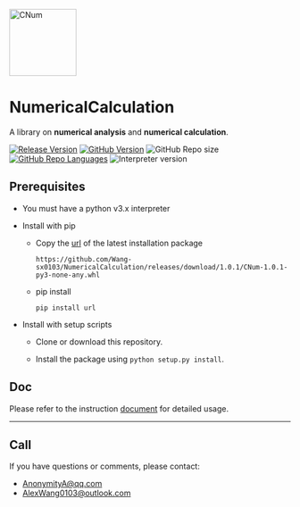<a href="https://github.com/Wang-sx0103/NumericalCalculation/"><img alt="CNum" src="./branding/logo/logomark/CNumlogo.svg" height="120"></a>

# **NumericalCalculation**

A library on **numerical analysis** and **numerical calculation**.

[![Release Version](https://img.shields.io/github/v/release/Wang-sx0103/NumericalCalculation?color=lightgrey&include_prereleases)](https://github.com/Wang-sx0103/NumericalCalculation/releases)
[![GitHub Version](https://img.shields.io/github/license/Wang-sx0103/NumericalCalculation)](LICENSE)
![GitHub Repo size](https://img.shields.io/github/repo-size/Wang-sx0103/NumericalCalculation)
[![GitHub Repo Languages](https://img.shields.io/github/languages/top/Wang-sx0103/NumericalCalculation?color=G)](https://github.com/Wang-sx0103/NumericalCalculation/search?l=python)
![Interpreter version](https://img.shields.io/badge/python-v3.x-red)

## Prerequisites

- You must have a python v3.x interpreter

- Install with pip
  - Copy the [url](https://github.com/Wang-sx0103/NumericalCalculation/releases) of the latest installation package 
    ```shell
    https://github.com/Wang-sx0103/NumericalCalculation/releases/download/1.0.1/CNum-1.0.1-py3-none-any.whl
    ```
  - pip install
    ```shell
    pip install url
    ```

- Install with setup scripts

  - Clone or download this repository.

  - Install the package using `python setup.py install`.

## Doc

Please refer to the instruction [document](https://wang-sx0103.github.io/NumericalCalculation/) for detailed usage.  

---------

## Call

If you have questions or comments, please contact:

- AnonymityA@qq.com
- AlexWang0103@outlook.com
